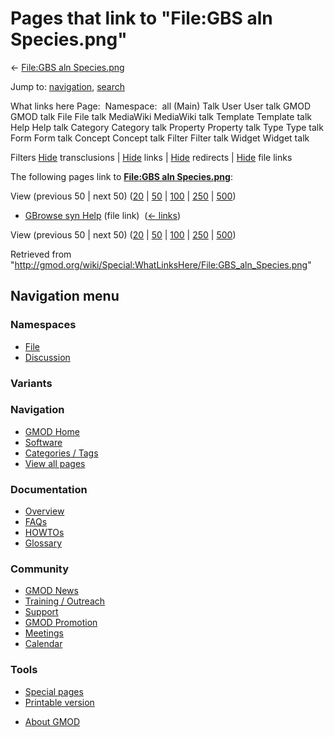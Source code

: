 <div id="mw-page-base" class="noprint">

</div>

<div id="mw-head-base" class="noprint">

</div>

<div id="content" class="mw-body" role="main">

<span id="top"></span>

<div id="mw-js-message" style="display:none;">

</div>



# <span dir="auto">Pages that link to "File:GBS aln Species.png"</span>

<div id="bodyContent">

<div id="contentSub">

← [File:GBS aln
Species.png](/wiki/File:GBS_aln_Species.png "File:GBS aln Species.png")

</div>

<div id="jump-to-nav" class="mw-jump">

Jump to: [navigation](#mw-navigation), [search](#p-search)

</div>

<div id="mw-content-text">

What links here Page:  Namespace:  all (Main) Talk User User talk GMOD
GMOD talk File File talk MediaWiki MediaWiki talk Template Template talk
Help Help talk Category Category talk Property Property talk Type Type
talk Form Form talk Concept Concept talk Filter Filter talk Widget
Widget talk

Filters
[Hide](/mediawiki/index.php?title=Special:WhatLinksHere/File:GBS_aln_Species.png&hidetrans=1 "Special:WhatLinksHere/File:GBS aln Species.png")
transclusions \|
[Hide](/mediawiki/index.php?title=Special:WhatLinksHere/File:GBS_aln_Species.png&hidelinks=1 "Special:WhatLinksHere/File:GBS aln Species.png")
links \|
[Hide](/mediawiki/index.php?title=Special:WhatLinksHere/File:GBS_aln_Species.png&hideredirs=1 "Special:WhatLinksHere/File:GBS aln Species.png")
redirects \|
[Hide](/mediawiki/index.php?title=Special:WhatLinksHere/File:GBS_aln_Species.png&hideimages=1 "Special:WhatLinksHere/File:GBS aln Species.png")
file links

The following pages link to **[File:GBS aln
Species.png](/wiki/File:GBS_aln_Species.png "File:GBS aln Species.png")**:

View (previous 50 \| next 50)
([20](/mediawiki/index.php?title=Special:WhatLinksHere/File:GBS_aln_Species.png&limit=20 "Special:WhatLinksHere/File:GBS aln Species.png")
\|
[50](/mediawiki/index.php?title=Special:WhatLinksHere/File:GBS_aln_Species.png&limit=50 "Special:WhatLinksHere/File:GBS aln Species.png")
\|
[100](/mediawiki/index.php?title=Special:WhatLinksHere/File:GBS_aln_Species.png&limit=100 "Special:WhatLinksHere/File:GBS aln Species.png")
\|
[250](/mediawiki/index.php?title=Special:WhatLinksHere/File:GBS_aln_Species.png&limit=250 "Special:WhatLinksHere/File:GBS aln Species.png")
\|
[500](/mediawiki/index.php?title=Special:WhatLinksHere/File:GBS_aln_Species.png&limit=500 "Special:WhatLinksHere/File:GBS aln Species.png"))

- [GBrowse syn Help](/wiki/GBrowse_syn_Help "GBrowse syn Help") (file
  link) ‎ <span class="mw-whatlinkshere-tools">([←
  links](/mediawiki/index.php?title=Special:WhatLinksHere&target=GBrowse+syn+Help "Special:WhatLinksHere"))</span>

View (previous 50 \| next 50)
([20](/mediawiki/index.php?title=Special:WhatLinksHere/File:GBS_aln_Species.png&limit=20 "Special:WhatLinksHere/File:GBS aln Species.png")
\|
[50](/mediawiki/index.php?title=Special:WhatLinksHere/File:GBS_aln_Species.png&limit=50 "Special:WhatLinksHere/File:GBS aln Species.png")
\|
[100](/mediawiki/index.php?title=Special:WhatLinksHere/File:GBS_aln_Species.png&limit=100 "Special:WhatLinksHere/File:GBS aln Species.png")
\|
[250](/mediawiki/index.php?title=Special:WhatLinksHere/File:GBS_aln_Species.png&limit=250 "Special:WhatLinksHere/File:GBS aln Species.png")
\|
[500](/mediawiki/index.php?title=Special:WhatLinksHere/File:GBS_aln_Species.png&limit=500 "Special:WhatLinksHere/File:GBS aln Species.png"))

</div>

<div class="printfooter">

Retrieved from
"<http://gmod.org/wiki/Special:WhatLinksHere/File:GBS_aln_Species.png>"

</div>

<div id="catlinks" class="catlinks catlinks-allhidden">

</div>

<div class="visualClear">

</div>

</div>

</div>

<div id="mw-navigation">

## Navigation menu

<div id="mw-head">



<div id="left-navigation">

<div id="p-namespaces" class="vectorTabs" role="navigation"
aria-labelledby="p-namespaces-label">

### Namespaces

- <span id="ca-nstab-image"><a href="/wiki/File:GBS_aln_Species.png" accesskey="c"
  title="View the file page [c]">File</a></span>
- <span id="ca-talk"><a
  href="/mediawiki/index.php?title=File_talk:GBS_aln_Species.png&amp;action=edit&amp;redlink=1"
  accesskey="t"
  title="Discussion about the content page [t]">Discussion</a></span>

</div>

<div id="p-variants" class="vectorMenu emptyPortlet" role="navigation"
aria-labelledby="p-variants-label">

### 

### Variants[](#)

<div class="menu">

</div>

</div>

</div>

<div id="right-navigation">





</div>



</div>

</div>

</div>

<div id="mw-panel">

<div id="p-logo" role="banner">

<a href="/wiki/Main_Page"
style="background-image: url(http://gmod.org/images/GMOD-cogs.png);"
title="Visit the main page"></a>

</div>

<div id="p-Navigation" class="portal" role="navigation"
aria-labelledby="p-Navigation-label">

### Navigation

<div class="body">

- <span id="n-GMOD-Home">[GMOD Home](/wiki/Main_Page)</span>
- <span id="n-Software">[Software](/wiki/GMOD_Components)</span>
- <span id="n-Categories-.2F-Tags">[Categories /
  Tags](/wiki/Categories)</span>
- <span id="n-View-all-pages">[View all
  pages](/wiki/Special:AllPages)</span>

</div>

</div>

<div id="p-Documentation" class="portal" role="navigation"
aria-labelledby="p-Documentation-label">

### Documentation

<div class="body">

- <span id="n-Overview">[Overview](/wiki/Overview)</span>
- <span id="n-FAQs">[FAQs](/wiki/Category:FAQ)</span>
- <span id="n-HOWTOs">[HOWTOs](/wiki/Category:HOWTO)</span>
- <span id="n-Glossary">[Glossary](/wiki/Glossary)</span>

</div>

</div>

<div id="p-Community" class="portal" role="navigation"
aria-labelledby="p-Community-label">

### Community

<div class="body">

- <span id="n-GMOD-News">[GMOD News](/wiki/GMOD_News)</span>
- <span id="n-Training-.2F-Outreach">[Training /
  Outreach](/wiki/Training_and_Outreach)</span>
- <span id="n-Support">[Support](/wiki/Support)</span>
- <span id="n-GMOD-Promotion">[GMOD
  Promotion](/wiki/GMOD_Promotion)</span>
- <span id="n-Meetings">[Meetings](/wiki/Meetings)</span>
- <span id="n-Calendar">[Calendar](/wiki/Calendar)</span>

</div>

</div>

<div id="p-tb" class="portal" role="navigation"
aria-labelledby="p-tb-label">

### Tools

<div class="body">

- <span id="t-specialpages"><a href="/wiki/Special:SpecialPages" accesskey="q"
  title="A list of all special pages [q]">Special pages</a></span>
- <span id="t-print"><a
  href="/mediawiki/index.php?title=Special:WhatLinksHere/File:GBS_aln_Species.png&amp;printable=yes"
  rel="alternate" accesskey="p"
  title="Printable version of this page [p]">Printable version</a></span>

</div>

</div>

</div>

</div>

<div id="footer" role="contentinfo">

- <span id="footer-places-about">[About
  GMOD](/wiki/GMOD:About "GMOD:About")</span>

<!-- -->






</div>
